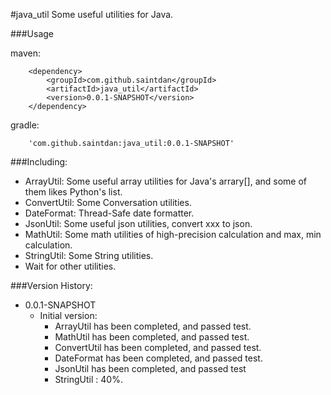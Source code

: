 #java_util
Some useful utilities for Java.

###Usage

maven:

```
	<dependency>
    	<groupId>com.github.saintdan</groupId>
    	<artifactId>java_util</artifactId>
    	<version>0.0.1-SNAPSHOT</version>
	</dependency>
```

gradle:

```
	'com.github.saintdan:java_util:0.0.1-SNAPSHOT'
```

###Including:
- ArrayUtil: Some useful array utilities for Java's arrary[], and some of them likes Python's list.
- ConvertUtil: Some Conversation utilities.
- DateFormat: Thread-Safe date formatter.
- JsonUtil: Some useful json utilities, convert xxx to json.
- MathUtil: Some math utilities of high-precision calculation and max, min calculation.
- StringUtil: Some String utilities.
- Wait for other utilities.

###Version History:
- 0.0.1-SNAPSHOT
  - Initial version: 
    - ArrayUtil has been completed, and passed test.
    - MathUtil has been completed, and passed test.
    - ConvertUtil has been completed, and passed test.
    - DateFormat has been completed, and passed test.
    - JsonUtil has been completed, and passed test
    - StringUtil : 40%.